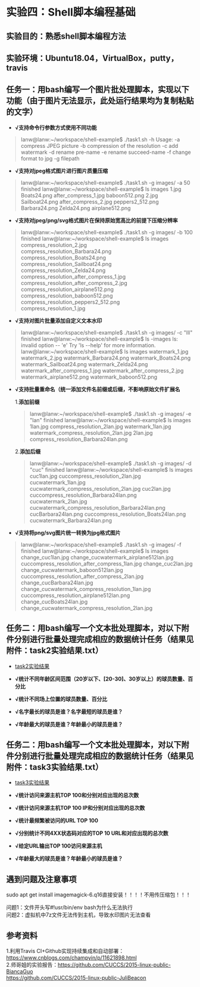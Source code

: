 # 实验四：Shell脚本编程基础

## 实验目的：熟悉shell脚本编程方法

## 实验环境：Ubuntu18.04，VirtualBox，putty，travis  

## 任务一：用bash编写一个图片批处理脚本，实现以下功能（由于图片无法显示，此处运行结果均为复制粘贴的文字）

* **√支持命令行参数方式使用不同功能**

>lanw@lanw:~/workspace/shell-example\$ ./task1.sh -h
Usage:
-a                              compress JPEG picture
-b                              compression of the resolution
-c                              add watermark
-d                              rename pre-name
-e                              rename succeed-name
-f                              change format to jpg
-g                              filepath


* **√支持对jpeg格式图片进行图片质量压缩**

>lanw@lanw:~\/workspace/shell-example\$ ./task1.sh -g images/ -a 50
>finished
>lanw@lanw:~/workspace/shell-example$ ls images
>1.jpg          Boats24.png     after_compress_1.jpg  baboon512.png
>2.jpg          Sailboat24.png  after_compress_2.jpg  peppers2_512.png
>Barbara24.png  Zelda24.png     airplane512.png

* **√支持对jpeg/png/svg格式图片在保持原始宽高比的前提下压缩分辨率**

>lanw@lanw:~/workspace/shell-example\$ ./task1.sh -g images/ -b 100
finished
lanw@lanw:~/workspace/shell-example$ ls images  
compress_resolution_2.jpg  
compress_resolution_Barbara24.png  
compress_resolution_Boats24.png  
compress_resolution_Sailboat24.png  
compress_resolution_Zelda24.png  
compress_resolution_after_compress_1.jpg  
compress_resolution_after_compress_2.jpg  
compress_resolution_airplane512.png  
compress_resolution_baboon512.png  
compress_resolution_peppers2_512.png  
compress_resolution_1.jpg  

* **√支持对图片批量添加自定义文本水印**

>lanw@lanw:~/workspace/shell-example\$ ./task1.sh -g images/ -c "lll"
finished
lanw@lanw:~/workspace/shell-example\$ ls -images
ls: invalid option -- 'e'
Try 'ls --help' for more information.
lanw@lanw:~/workspace/shell-example$ ls images
watermark_1.jpg
watermark_2.jpg
watermark_Barbara24.png
watermark_Boats24.png
watermark_Sailboat24.png
watermark_Zelda24.png
watermark_after_compress_1.jpg
watermark_after_compress_2.jpg
watermark_airplane512.png
watermark_baboon512.png

* **√支持批量重命名（统一添加文件名前缀或后缀，不影响原始文件扩展名**

     1.**添加前缀**  
    >lanw@lanw:~/workspace/shell-example\$ ./task1.sh -g images/ -e "lan"
finished
lanw@lanw:~/workspace/shell-example$ ls images
1lan.jpg                      compress_resolution_2lan.jpg                 watermark_1lan.jpg             watermark_compress_resolution_2lan.jpg
2lan.jpg                      compress_resolution_Barbara24lan.png

    2.**添加后缀**
    >lanw@lanw:~/workspace/shell-example\$ ./task1.sh -g images/ -d "cuc"
finished
lanw@lanw:~/workspace/shell-example$ ls images
cuc1lan.jpg                      cuccompress_resolution_2lan.jpg                 cucwatermark_1lan.jpg                      cucwatermark_compress_resolution_2lan.jpg
cuc2lan.jpg                      cuccompress_resolution_Barbara24lan.png         cucwatermark_2lan.jpg                      cucwatermark_compress_resolution_Barbara24lan.png
cucBarbara24lan.png              cuccompress_resolution_Boats24lan.png           cucwatermark_Barbara24lan.png  

* **√支持将png/svg图片统一转换为jpg格式图片**

>lanw@lanw:~/workspace/shell-example$ ./task1.sh -g images/ -f
finished
lanw@lanw:~/workspace/shell-example$ ls images
change_cuc1lan.jpg                                     change_cucwatermark_airplane512lan.jpg                           cuccompress_resolution_after_compress_1lan.jpg
change_cuc2lan.jpg                                     change_cucwatermark_baboon512lan.jpg                             cuccompress_resolution_after_compress_2lan.jpg
change_cucBarbara24lan.jpg                             change_cucwatermark_compress_resolution_1lan.jpg                 cuccompress_resolution_airplane512lan.png
change_cucBoats24lan.jpg                               change_cucwatermark_compress_resolution_2lan.jpg  

## 任务二：用bash编写一个文本批处理脚本，对以下附件分别进行批量处理完成相应的数据统计任务（结果见附件：task2实验结果.txt）

* [task2实验结果](https://github.com/CUCCS/linux-2020-LLLanW/blob/exp04/task2%E5%AE%9E%E9%AA%8C%E7%BB%93%E6%9E%9C.txt)  


* **√统计不同年龄区间范围（20岁以下、[20-30]、30岁以上）的球员数量、百分比**

* **√统计不同场上位置的球员数量、百分比**

* **√名字最长的球员是谁？名字最短的球员是谁？**

* **√年龄最大的球员是谁？年龄最小的球员是谁？**

## 任务二：用bash编写一个文本批处理脚本，对以下附件分别进行批量处理完成相应的数据统计任务（结果见附件：task3实验结果.txt）

* [task3实验结果](https://github.com/CUCCS/linux-2020-LLLanW/blob/exp04/task3%E5%AE%9E%E9%AA%8C%E7%BB%93%E6%9E%9C.txt)  

* **√统计访问来源主机TOP 100和分别对应出现的总次数**

* **√统计访问来源主机TOP 100 IP和分别对应出现的总次数**

* **√统计最频繁被访问的URL TOP 100**

* **√分别统计不同4XX状态码对应的TOP 10 URL和对应出现的总次数**

* **√给定URL输出TOP 100访问来源主机**

* **√年龄最大的球员是谁？年龄最小的球员是谁？**

## 遇到问题及注意事项

sudo apt get install imagemagick-6.q16直接安装！！！！不用传压缩包！！！  

问题1：文件开头写#!usr/bin/env bash为什么无法执行  
问题2：虚拟机中7z文件无法传到主机，导致水印图片无法查看  

## 参考资料

1.利用Travis CI+Github实现持续集成和自动部署：https://www.cnblogs.com/champyin/p/11621898.html  
2.师哥姐的实验报告：https://github.com/CUCCS/2015-linux-public-BiancaGuo  
https://github.com/CUCCS/2015-linux-public-JuliBeacon
